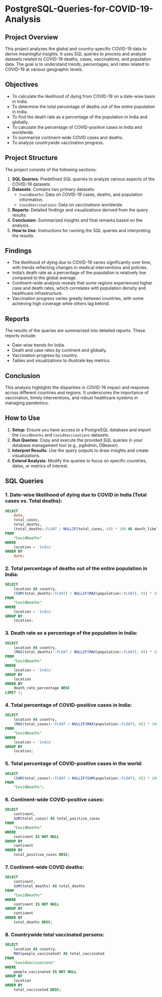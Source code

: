 # PostgreSQL-Queries-for-COVID-19-Analysis

## Project Overview
This project analyzes the global and country-specific COVID-19 data to derive meaningful insights. It uses SQL queries to process and analyze datasets related to COVID-19 deaths, cases, vaccinations, and population data. The goal is to understand trends, percentages, and rates related to COVID-19 at various geographic levels.

## Objectives
- To calculate the likelihood of dying from COVID-19 on a date-wise basis in India.
- To determine the total percentage of deaths out of the entire population in India.
- To find the death rate as a percentage of the population in India and globally.
- To calculate the percentage of COVID-positive cases in India and worldwide.
- To summarize continent-wide COVID cases and deaths.
- To analyze countrywide vaccination progress.

## Project Structure
The project consists of the following sections:
1. **SQL Queries**: Predefined SQL queries to analyze various aspects of the COVID-19 datasets.
2. **Datasets**: Contains two primary datasets:
   - `CovidDeaths`: Data on COVID-19 cases, deaths, and population information.
   - `CovidVaccinations`: Data on vaccinations worldwide.
3. **Reports**: Detailed findings and visualizations derived from the query results.
4. **Conclusion**: Summarized insights and final remarks based on the analysis.
5. **How to Use**: Instructions for running the SQL queries and interpreting the results.

## Findings
- The likelihood of dying due to COVID-19 varies significantly over time, with trends reflecting changes in medical interventions and policies.
- India’s death rate as a percentage of the population is relatively low compared to the global average.
- Continent-wide analysis reveals that some regions experienced higher case and death rates, which correlates with population density and healthcare infrastructure.
- Vaccination progress varies greatly between countries, with some achieving high coverage while others lag behind.

## Reports
The results of the queries are summarized into detailed reports. These reports include:
- Date-wise trends for India.
- Death and case rates by continent and globally.
- Vaccination progress by country.
- Tables and visualizations to illustrate key metrics.

## Conclusion
This analysis highlights the disparities in COVID-19 impact and response across different countries and regions. It underscores the importance of vaccination, timely interventions, and robust healthcare systems in managing pandemics.

## How to Use
1. **Setup**: Ensure you have access to a PostgreSQL database and import the `CovidDeaths` and `CovidVaccinations` datasets.
2. **Run Queries**: Copy and execute the provided SQL queries in your database management tool (e.g., pgAdmin, DBeaver).
3. **Interpret Results**: Use the query outputs to draw insights and create visualizations.
4. **Extend Analysis**: Modify the queries to focus on specific countries, dates, or metrics of interest.

## SQL Queries

### 1. Date-wise likelihood of dying due to COVID in India (Total cases vs. Total deaths):
```sql
SELECT 
    date, 
    total_cases, 
    total_deaths, 
    (total_deaths::FLOAT / NULLIF(total_cases, 0)) * 100 AS death_likelihood_percentage
FROM 
    "CovidDeaths"
WHERE 
    location = 'India'
ORDER BY 
    date;
```

### 2. Total percentage of deaths out of the entire population in India:
```sql
SELECT 
    location AS country, 
    (SUM(total_deaths::FLOAT) / NULLIF(MAX(population::FLOAT), 0)) * 100 AS death_percentage_of_population
FROM 
    "CovidDeaths"
WHERE 
    location = 'India'
GROUP BY 
    location;
```

### 3. Death rate as a percentage of the population in India:
```sql
SELECT 
    location AS country, 
    (MAX(total_deaths)::FLOAT / NULLIF(MAX(population::FLOAT), 0)) * 100 AS death_rate_percentage
FROM 
    "CovidDeaths"
WHERE
    location = 'India'
GROUP BY 
    location
ORDER BY 
    death_rate_percentage DESC
LIMIT 1;
```

### 4. Total percentage of COVID-positive cases in India:
```sql
SELECT 
    location AS country, 
    (MAX(total_cases)::FLOAT / NULLIF(MAX(population::FLOAT), 0)) * 100 AS covid_positive_percentage
FROM 
    "CovidDeaths"
WHERE 
    location = 'India'
GROUP BY
    location;
```

### 5. Total percentage of COVID-positive cases in the world:
```sql
SELECT 
    (SUM(total_cases)::FLOAT / NULLIF(SUM(population::FLOAT), 0)) * 100 AS world_covid_positive_percentage
FROM 
    "CovidDeaths";
```

### 6. Continent-wide COVID-positive cases:
```sql
SELECT 
    continent, 
    SUM(total_cases) AS total_positive_cases
FROM 
    "CovidDeaths"
WHERE 
    continent IS NOT NULL
GROUP BY 
    continent
ORDER BY 
    total_positive_cases DESC;
```

### 7. Continent-wide COVID deaths:
```sql
SELECT 
    continent, 
    SUM(total_deaths) AS total_deaths
FROM 
    "CovidDeaths"
WHERE 
    continent IS NOT NULL
GROUP BY 
    continent
ORDER BY 
    total_deaths DESC;
```

### 8. Countrywide total vaccinated persons:
```sql
SELECT 
    location AS country, 
    MAX(people_vaccinated) AS total_vaccinated
FROM 
    "CovidVaccinations"
WHERE 
    people_vaccinated IS NOT NULL
GROUP BY 
    location
ORDER BY 
    total_vaccinated DESC;
```

